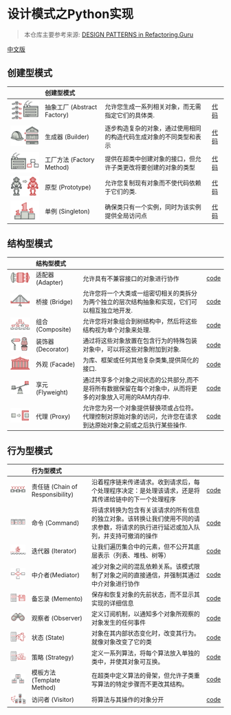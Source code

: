# 设计模式之Python实现

> 本仓库主要参考来源: [DESIGN PATTERNS in Refactoring.Guru](https://refactoring.guru/design-patterns/python)

[中文版](./README-CN.md)

## 创建型模式 

| |创建型模式|||
|:----|:----|:----|:----|
| ![](img/abstract-factory-mini.png) |抽象工厂 (Abstract Factory)| 允许您生成一系列相关对象，而无需指定它们的具体类. | [代码](./abstract_factory/index.py)|
| ![](img/builder-mini.png) |生成器 (Builder) | 逐步构造复杂的对象，通过使用相同的构造代码生成对象的不同类型和表示 | [代码](./builder/index.py)|
| ![](img/factory-method-mini.png) | 工厂方法 (Factory Method) | 提供在超类中创建对象的接口，但允许子类更改将要创建的对象的类型 | [代码](./factory/index.py)
| ![](img/prototype-mini.png) |原型 (Prototype) | 允许您复制现有对象而不使代码依赖于它们的类.|[代码](./prototype/index.py)|
| ![](img/singleton-mini.png) |单例 (Singleton) | 确保类只有一个实例，同时为该实例提供全局访问点 | [代码](./singleton/index.py)|


## 结构型模式

| | 结构型模式 |||
|:----|:----|:----|:----|
|![](img/adapter-mini.png) | 适配器 (Adapter) | 允许具有不兼容接口的对象进行协作 |[code](Adapter/index.py)|
|![](img/bridge-mini.png) | 桥接 (Bridge) | 允许您将一个大类或一组密切相关的类拆分为两个独立的层次结构抽象和实现，它们可以相互独立地开发.|[code](./Bridge/index.py)|
|![](img/composite-mini.png) | 组合 (Composite) | 允许您将对象组合到树结构中，然后将这些结构视为单个对象来处理.|[code](./Composite/index.py)|
|![](img/decorator-mini.png) | 装饰器 (Decorator) | 通过将这些对象放置在包含行为的特殊包装对象中，可以将这些对象附加到对象.|[code](./Decorator/index.py)|
|![](img/facade-mini.png) | 外观 (Facade) | 为库、框架或任何其他复杂类集,提供简化的接口.|[code](./Facade/index.py)|
|![](img/flyweight-mini.png) | 享元 (Flyweight) | 通过共享多个对象之间状态的公共部分,而不是将所有数据保留在每个对象中，从而将更多的对象放入可用的RAM内存中.|[code](./Flyweight/index.py)|
|![](img/proxy-mini.png) | 代理 (Proxy) | 允许您为另一个对象提供替换项或占位符。代理控制对原始对象的访问，允许您在请求到达原始对象之前或之后执行某些操作.|[code](./Proxy/index.py)|


## 行为型模式

| | 行为型模式 |||
|:----|:----|:----|:----|
|![](img/chain-of-responsibility-mini.png) | 责任链 (Chain of Responsibility) | 沿着程序链来传递请求。收到请求后，每个处理程序决定：是处理该请求，还是将其传递给链中的下一个处理程序 |[code](./Chain/index.py)|
|![](img/command-mini.png) | 命令 (Command) | 将请求转换为包含有关该请求的所有信息的独立对象。该转换让我们使用不同的请求参数，将请求的执行进行延迟或加入队列，并支持可撤消的操作|[code](./Command/index.py)|
|![](img/iterator-mini.png) | 迭代器 (Iterator) |让我们遍历集合中的元素，但不公开其底层表示（列表、堆栈、树等）|[code](./Iterator/index.py)|
|![](img/mediator-mini.png) | 中介者(Mediator) | 减少对象之间的混乱依赖关系。该模式限制了对象之间的直接通信，并强制其通过中介对象进行协作 |[code](./Mediator/index.py)|
|![](img/memento-mini.png) | 备忘录 (Memento) | 保存和恢复对象的先前状态，而不显示其实现的详细信息|[code](./Memento/index.py)|
|![](img/observer-mini.png) | 观察者 (Observer) | 定义订阅机制，以通知多个对象所观察的对象发生的任何事件 |[code](./Observer/index.py)|
|![](img/state-mini.png) | 状态 (State) | 对象在其内部状态变化时，改变其行为。就像对象改变了它的类|[code](./State/index.py)|
|![](img/strategy-mini.png) | 策略 (Strategy) | 定义一系列算法，将每个算法放入单独的类中，并使其对象可互换。|[code](./Strategy/index.py)|
|![](img/template-method-mini.png) | 模板方法 (Template Method)  | 在超类中定义算法的骨架，但允许子类重写算法的特定步骤而不更改其结构。|[code](Template_Method/index.py)|
|![](img/visitor-mini.png) | 访问者 (Visitor) | 将算法与其操作的对象分开|[code](./Visitor/index.py)|
 